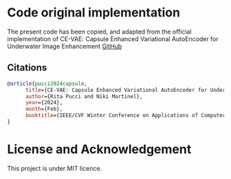 # Code original implementation
The present code has been copied, and adapted from the official implementation of CE-VAE: Capsule Enhanced Variational AutoEncoder for Underwater Image Enhancement [GitHub](https://github.com/in1k1/ce-vae-underwater-image-enhancement)

## Citations

```bibtex
@article{pucci2024capsule,
      title={CE-VAE: Capsule Enhanced Variational AutoEncoder for Underwater Image Reconstruction}, 
      author={Rita Pucci and Niki Martinel}, 
      year={2024},
      month={Feb},
      booktitle={IEEE/CVF Winter Conference on Applications of Computer Vision (WACV)},
}
```

# License and Acknowledgement
This project is under MIT licence.
